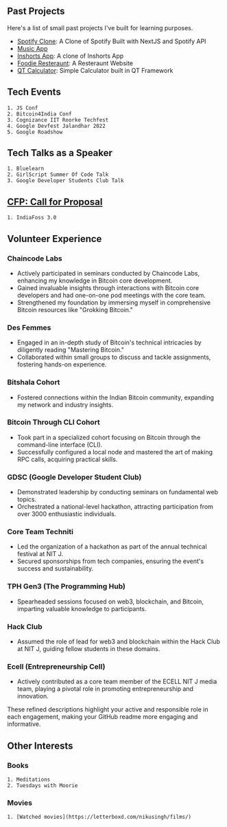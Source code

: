 ## Past Projects

Here's a list of small past projects I've built for learning purposes.
  - [Spotify Clone](https://github.com/NIKU-SINGH/spotify_clone): A Clone of Spotify Built with NextJS and Spotify API
  - [Music App]()
  - [Inshorts App](https://github.com/NIKU-SINGH/Inshorts-clone): A clone of Inshorts App
  - [Foodie Resteraunt](https://github.com/NIKU-SINGH/Foodie-Restaurant): A Resteraunt Website
  - [QT Calculator](https://github.com/NIKU-SINGH/Simple-Calculator-Qt-C-): Simple Calculator built in QT Framework

## Tech Events
    1. JS Conf
    2. Bitcoin4India Conf
    3. Cognizance IIT Roorke Techfest
    4. Google Devfest Jalandhar 2022
    5. Google Roadshow

## Tech Talks as a Speaker
    1. Bluelearn
    2. GirlScript Summer Of Code Talk
    3. Google Developer Students Club Talk

## [CFP: Call for Proposal](https://github.com/NIKU-SINGH/CFPs)
    1. IndiaFoss 3.0

## Volunteer Experience


### **Chaincode Labs**
- Actively participated in seminars conducted by Chaincode Labs, enhancing my knowledge in Bitcoin core development.
- Gained invaluable insights through interactions with Bitcoin core developers and had one-on-one pod meetings with the core team.
- Strengthened my foundation by immersing myself in comprehensive Bitcoin resources like "Grokking Bitcoin."

### **Des Femmes**
- Engaged in an in-depth study of Bitcoin's technical intricacies by diligently reading "Mastering Bitcoin."
- Collaborated within small groups to discuss and tackle assignments, fostering hands-on experience.

### **Bitshala Cohort**
- Fostered connections within the Indian Bitcoin community, expanding my network and industry insights.

### **Bitcoin Through CLI Cohort**
- Took part in a specialized cohort focusing on Bitcoin through the command-line interface (CLI).
- Successfully configured a local node and mastered the art of making RPC calls, acquiring practical skills.

### **GDSC (Google Developer Student Club)**
- Demonstrated leadership by conducting seminars on fundamental web topics.
- Orchestrated a national-level hackathon, attracting participation from over 3000 enthusiastic individuals.

### **Core Team Techniti**
- Led the organization of a hackathon as part of the annual technical festival at NIT J.
- Secured sponsorships from tech companies, ensuring the event's success and sustainability.

### **TPH Gen3 (The Programming Hub)**
- Spearheaded sessions focused on web3, blockchain, and Bitcoin, imparting valuable knowledge to participants.

### **Hack Club**
- Assumed the role of lead for web3 and blockchain within the Hack Club at NIT J, guiding fellow students in these domains.

### **Ecell (Entrepreneurship Cell)**
- Actively contributed as a core team member of the ECELL NIT J media team, playing a pivotal role in promoting entrepreneurship and innovation.

These refined descriptions highlight your active and responsible role in each engagement, making your GitHub readme more engaging and informative.

## Other Interests

### Books
    1. Meditations
    2. Tuesdays with Moorie

### Movies
    1. [Watched movies](https://letterboxd.com/nikusingh/films/)
